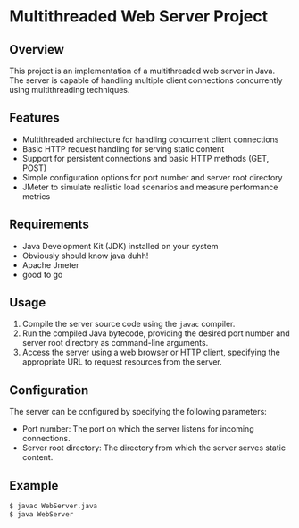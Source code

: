 # Multithreaded Web Server Project

## Overview
This project is an implementation of a multithreaded web server in Java. The server is capable of handling multiple client connections concurrently using multithreading techniques.

## Features
- Multithreaded architecture for handling concurrent client connections
- Basic HTTP request handling for serving static content
- Support for persistent connections and basic HTTP methods (GET, POST)
- Simple configuration options for port number and server root directory
- JMeter to simulate realistic load scenarios and measure performance metrics

## Requirements
- Java Development Kit (JDK) installed on your system
- Obviously should know java duhh!
- Apache Jmeter
- good to go

## Usage
1. Compile the server source code using the `javac` compiler.
2. Run the compiled Java bytecode, providing the desired port number and server root directory as command-line arguments.
3. Access the server using a web browser or HTTP client, specifying the appropriate URL to request resources from the server.

## Configuration
The server can be configured by specifying the following parameters:
- Port number: The port on which the server listens for incoming connections.
- Server root directory: The directory from which the server serves static content.

## Example
```bash
$ javac WebServer.java
$ java WebServer 
